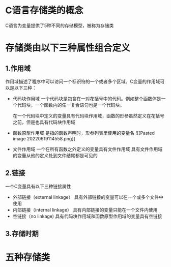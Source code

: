 
# C语言存储类的概念
C语言为变量提供了5种不同的存储模型，被称为存储类

# 存储类由以下三种属性组合定义
## 1.作用域
作用域描述了程序中可以访问一个标识符的一个或者多个区域。C变量的作用域可以是以下三种：
- 代码块作用域
	一个代码块是包含在一对花括号中的代码。例如整个函数体是一个代码块，一个函数内的任一复合语句也是一个代码块。
	
	在一个代码块中定义的变量具有代码块作用域，函数的形参虽然定义在花括号之前，但是也具有代码块作用域
	
- 函数原型作用域
是指的函数声明时，形参列表里使用的变量名
![[Pasted image 20220619114558.png]]

- 文件作用域
一个在所有函数之外定义的变量具有文件作用域
具有文件作用域的变量从他的定义处到文件结尾都是可见的

## 2.链接
一个C变量具有以下三种链接属性
- 外部链接（external linkage）
	具有外部链接的变量可以在一个或多个文件中使用
- 内部链接（internal linkage）
	具有内部链接的变量只能在一个文件内使用
- 空链接（no linkage)
	具有代码块作用域和函数原型作用域的变量具有空链接
	

## 3.存储时期

# 五种存储类


